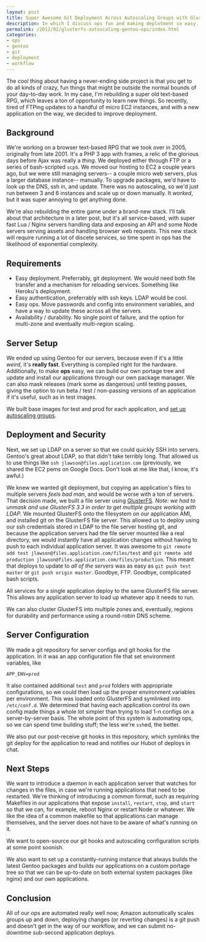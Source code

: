 ```yaml
---
layout: post
title: Super Awesome Git Deployment Across Autoscaling Groups with GlusterFS
description: In which I discuss ops fun and making deplotment so easy.
permalink: /2012/02/glusterfs-autoscaling-gentoo-ops/index.html
categories:
- ops
- gentoo
- git
- deployment
- workflow
---
```


The cool thing about having a never-ending side project is that you get to do
all kinds of crazy, fun things that might be outside the normal bounds of your
day-to-day work. In my case, I'm rebuilding a super old text-based RPG, which
leaves a ton of opportunity to learn new things. So recently, tired of FTPing
updates to a handful of micro EC2 instances, and with a new application on the
way, we decided to improve deployment.

## Background

We're working on a browser text-based RPG that we took
over in 2005, originally from late 2001. It's a PHP 3 app with frames, a relic
of the glorious days before Ajax was really a *thing*. We deployed either
through FTP or a series of bash-scripted `scp`s. We moved our hosting to EC2
a couple years ago, but we were still managing servers-- a couple micro
web servers, plus a larger database instance-- manually. To upgrade packages,
we'd have to look up the DNS, ssh in, and update. There was no autoscaling, so
we'd just run between 3 and 6 instances and scale up or down manually. It 
*worked*, but it was super annoying to get anything done.

We're also rebuilding the entire game under a brand-new stack. I'll talk about
that architecture in a later post, but it's all service-based, with super fast
Lua / Nginx servers handling data and exposing an API and some Node servers
serving assets and handling browser web requests. This new stack will require
running a lot of discete services, so time spent in ops has the likelihood of
exponential complexity.

## Requirements

* Easy deployment. Preferrably, git deployment. We would need both file
  transfer and a mechanism for reloading services. Something like Heroku's
  deployment.
* Easy authentication, preferrably with ssh keys. LDAP would be cool.
* Easy ops. Move passwords and config into environment variables, and have a
  way to update these across all the servers.
* Availability / durability. No single point of failure, and the option for
  multi-zone and eventually multi-region scaling.

## Server Setup

We ended up using Gentoo for our servers, because even if it's a little
*weird*, it's __really fast__. Everything is compiled right for the hardware.
Additionally, to make __ops__ easy, we can build our own portage tree and
update and install our applications through our own package manager. We can
also mask releases (mark some as dangerous) until testing passes, giving the
option to run beta / test / non-passing versions of an application if it's
useful, such as in test images.

We built base images for test and prod for each application, and [set up
autoscaling groups](http://www.cardinalpath.com/autoscaling-your-website-with-amazon-web-services-part-2/).

## Deployment and Security

Next, we set up LDAP on a server so that we could quickly SSH into servers.
Gentoo's great about LDAP, so that didn't take terribly long. That allowed us
to use things like `ssh jlawson@files.application.com` (previously, we shared
the EC2 pems on Google Docs. Don't look at me like that, I know, it's
awful.)

We knew we wanted git deployment, but copying an application's files to multiple
servers *feels bad man*, and would be worse with a ton of servers. That decision 
made, we built a file server using
[GlusterFS](http://www.gluster.org/). *Note: we had to unmask and use GlusterFS 3.3
in order to get multiple groups working with LDAP.* We mounted GlusterFS onto the
filesystem on our application AMI, and installed git on the GlusterFS file server.
This allowed us to deploy using our ssh credentials stored in LDAP to the file
server hosting git, and because the application servers had the file server
mounted like a real directory, we would instantly have all application changes
without having to push to each individual application server. It was awesome to
`git remote add test jlawson@files.application.com/files/test` and
`git remote add production jlawson@files.application.com/files/production`. This
meant that deploys to update to *all of the servers* was as easy as
`git push test master` or `git push origin master`. Goodbye, FTP. Goodbye,
complicated bash scripts.

All services for a single application deploy to the same GlusterFS file server. 
This allows any application server to load up whatever app it needs to run.

We can also cluster GlusterFS into multiple zones and, eventually, regions for
durability and performance using a round-robin DNS scheme.

## Server Configuration

We made a git repository for server configs and git hooks for the application.
In it was an app configuration file that set environment variables, like

```
APP_ENV=prod
```

It also contained additional `test` and `prod` folders with appropriate
configurations, so we could then load up the proper environment variables
per environment. This was loaded onto GlusterFS and symlinked into
`/etc/conf.d`. We determined that having each application control its own
config made things a whole lot simpler than trying to load 1-n configs on a
server-by-server basis. The whole point of this system is automating ops, so we
can spend time building stuff; the less we're `ssh`ed, the better.

We also put our post-receive git hooks in this repository, which symlinks the
git deploy for the application to read and notifies our Hubot of deploys in
chat.

## Next Steps

We want to introduce a daemon in each application server that watches for
changes in the files, in case we're running applications that need to be
restarted. We're thinking of introducing a common format, such as requiring
Makefiles in our applications that expose `install`, `restart`, `stop`, and
`start` so that we can, for example, reboot Nginx or restart Node or whatever.
We like the idea of a common makefile so that applications can manage themselves, and
the server does not have to be aware of what's running on it.

We want to open-source our git hooks and autoscaling configuration scripts
at some point soonish.

We also want to set up a constantly-running instance that always builds the
latest Gentoo packages and builds our applications on a custom portage tree so
that we can be up-to-date on both external system packages (like nginx) and our
own applications.

## Conclusion

All of our ops are automated really well now; Amazon automatically scales
groups up and down, deploying changes (or reverting changes) is a git push and
doesn't get in the way of our workflow, and we can submit no-downtime sub-second
application deploys.

